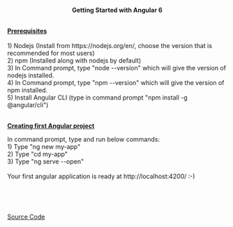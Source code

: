 <p style="text-align: center;"><strong>Getting Started with Angular 6</strong></p>
<p><br /><span style="text-decoration: underline;"><strong>Prerequisites</strong></span><br /><br />1) Nodejs (Install from https://nodejs.org/en/, choose the version that is recommended for most users)<br />2) npm (Installed along with nodejs by default)<br />3) In Command prompt, type "node --version" which will give the version of nodejs installed.<br />4) In Command prompt, type "npm --version" which will give the version of npm installed.<br />5) Install Angular CLI (type in command prompt "npm install -g @angular/cli")</p>
<p><br /><span style="text-decoration: underline;"><strong>Creating first Angular project</strong></span></p>
<p>In command prompt, type and run below commands:<br />1) Type "ng new my-app" <br />2) Type "cd my-app"<br />3) Type "ng serve --open"<br /><br />Your first angular application is ready at http://localhost:4200/ :-)</p>
<p>&nbsp;</p>
<p>&nbsp;</p>

<a href="https://github.com/ibabuashok/FrontEnd/tree/master/src/angular/tutorial/angular-getting-started/my-app">Source Code</a>
